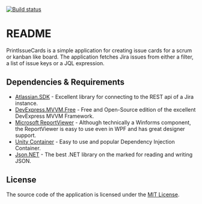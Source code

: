 [![Build status](https://ci.appveyor.com/api/projects/status/bmkg2fccgv3uyroe?svg=true)](https://ci.appveyor.com/project/tdue21/printissuecards)


# README

PrintIssueCards is a simple application for creating issue cards for a scrum or kanban like board. 
The application fetches Jira issues from either a filter, a list of issue keys or a JQL expression.

## Dependencies & Requirements

* [Atlassian.SDK](https://bitbucket.org/farmas/atlassian.net-sdk/wiki/Home) - Excellent library for connecting to the REST api of a Jira instance.
* [DevExpress.MVVM.Free](https://github.com/DevExpress/DevExpress.Mvvm.Free) - Free and Open-Source edition of the excellent DevExpress MVVM Framework. 
* [Microsoft ReportViewer](https://www.microsoft.com/en-us/download/details.aspx?id=6610) - Although technically a Winforms component, the ReportViewer is easy to use even in WPF and has great designer support. 
* [Unity Container](https://github.com/unitycontainer/unity) - Easy to use and popular Dependency Injection Container.
* [Json.NET](http://www.newtonsoft.com/json) - The best .NET library on the marked for reading and writing JSON. 

## License
The source code of the application is licensed under the [MIT License](LICENSE).